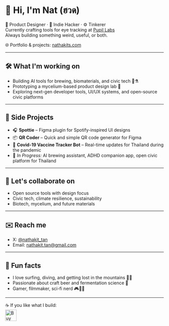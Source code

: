 # 👋 Hi, I'm Nat (ฮวด)

🎨 Product Designer · 🌱 Indie Hacker · ⚙️ Tinkerer  
Currently crafting tools for eye tracking at [Pupil Labs](https://pupil-labs.com)  
Always building something weird, useful, or both.

🌐 Portfolio & projects: [nathakits.com](https://nathakits.com)

---

## 🛠️ What I'm working on
- Building AI tools for brewing, biomaterials, and civic tech 🌿⚗️
- Prototyping a mycelium-based product design lab 🧫
- Exploring next-gen developer tools, UI/UX systems, and open-source civic platforms

---

## 🧪 Side Projects
- 🎧 **Spottie** – Figma plugin for Spotify-inspired UI designs  
- 📦 **QR Coder** – Quick and simple QR code generator for Figma  
- 💉 **Covid-19 Vaccine Tracker Bot** – Real-time updates for Thailand during the pandemic  
- 🧠 *In Progress:* AI brewing assistant, ADHD companion app, open civic platform for Thailand

---

## 🤝 Let's collaborate on
- Open source tools with design focus
- Civic tech, climate resilience, sustainability
- Biotech, mycelium, and future materials

---

## ✉️ Reach me
- X: [@nathakit_tan](https://twitter.com/nathakit_tan)  
- Email: [nathakit.tan@gmail.com](mailto:nathakit.tan@gmail.com)

---

## 🎲 Fun facts
- I love surfing, diving, and getting lost in the mountains 🏄‍♂️  
- Passionate about craft beer and fermentation science 🍺  
- Gamer, filmmaker, sci-fi nerd 🎮🎥🌌

---

☕ If you like what I build:  
<a href='https://ko-fi.com/J3J03QZC1' target='_blank'>
  <img height='36' style='border:0px;height:36px;' src='https://cdn.ko-fi.com/cdn/kofi2.png?v=2' border='0' alt='Buy Me a Coffee at ko-fi.com' />
</a>



<!--
**nathakits/nathakits** is a ✨ _special_ ✨ repository because its `README.md` (this file) appears on your GitHub profile.

Here are some ideas to get you started:

- 🔭 I’m currently working on ...
- 🌱 I’m currently learning ...
- 👯 I’m looking to collaborate on ...
- 🤔 I’m looking for help with ...
- 💬 Ask me about ...
- 📫 How to reach me: ...
- 😄 Pronouns: ...
- ⚡ Fun fact: ...
-->

<!-- Hello friend, I'm Eriol Fox! my pronouns are they/them 🦊
Find my website portfolio of design work here: https://erioldoesdesign.com/

Buy Me a Coffee at ko-fi.com

🤔 I’m currently...
Working as a UX and Product Designer at Open Food Network
Helping keep the community going at Open Source Design
Also helping the community grow at Open IDEO London chapter
Starting a PhD in Computer Science at Newcastle univeristy with support from Northern Bridge fund looking at how designers participate in humanitarian open source software projects. See the open research in the github repo.
Participating in Human Rights Centred Design Community
Part of Sustaining Design & UX working group
Part of the design team at Mutualaid.world
Speaking at Various tech and design conferences
Mentoring two(+) early career designers!
🗝️ I was part of...
Design team at Ushahidi
Open Source Designer at Foss Responders
Decor and game jam co-ordinator at Bristol Pride
📚 I’m learning...
Better collaboration with dev + design
FE coding skills
Service design in the digital space
Food systems and logistics
History and community of OSS
🐝 I’m looking people to collaborate with me on...
A OSS designer focus project called Open Design which started at Ushahidi
OSS projects that want to grow their design maturity
A mentoring partnership or co-op in OSS design for early career designers
🆘 I’m looking for help with...
A mentoring partnership or co-op in OSS design for early career designers
Learning FE development (so I can contribute to OSS more from code perspectives)
Support in helping with various designer communities
📟 Ask me about...
Speaking at events and conferences on the following topics:

Designing for humanitarian tech, tech for good and NGO’s
Open Source Design, Design in the OSS space and Design documentation
UX design
In-house design teams
Diversity in design
Designing experiences for the terminally ill and their carers
📫 How to reach me...
On twitter @erioldoesdesign
On email erioldoesdesign@gmail.com
My website erioldoesdesign.com
Fun facts...
I grew up in a pub but I don't drink! 🍻
I love video games and its one of my only 'vices'. I literally sunk 2 weeks of gameplay into my first FF7 run 🎮
I'm low key a practicing witch but haven't found a coven yet 🧹
I like boats ⛵
-->
